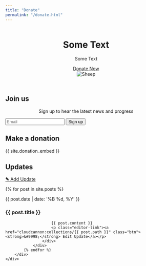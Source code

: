 ```yaml
---
title: "Donate"
permalink: "/donate.html"
---
```



<header>
	<div class="container">
		<div class="column">
			<div>
				<h1 class="editable">Some Text</h1>
				<p class="editable">Some Text</p>
				<div class="button">
					<a href="#donate">Donate Now</a>
				</div>
			</div>
		</div>
		<div class="column">
			<img src="{{ site.baseurl }}/assets/images/1.png" alt="Sheep">
		</div>
	</div>
</header>

<!-- <div class="container">
	<h2 class="editable" style="text-align: center;">Some Text</h2>

	<ul class="thirds">
		<li>
			<div class="image">{% include icons/site.html icon="population" %}</div>
			<h3 class="editable">Some Text</h3>
			<p class="editable">Some Text </p>
		</li>

		<li>
			<div class="image">{% include icons/site.html icon="economy" %}</div>
			<h3 class="editable">Some Text</h3>
			<p class="editable">Some Text</p>
		</li>

		<li>
			<div class="image">{% include icons/site.html icon="conditions" %}</div>
			<h3 class="editable">Some Text</h3>
			<p class="editable">Some Text</p>
		</li>
	</ul>
</div> -->

<!-- <div class="container">
	<div class="columns">
		<div>
			<img src="{{ site.baseurl }}/images/sheep2.jpg" alt="Sheep">
		</div>
		<div>
			<h2 class="editable">Our Mission</h2>

			<p class="editable">Some Text</p>
		</div>
	</div>
</div>

<div class="container">
	<hr>
	<blockquote>
		<p class="quote editable">The ultimate measure of a sheep is not where he stands in moments of comfort and convenience, but where he stands at times of challenge and controversy.</p>
		<div class="attribute">
			<p class="meta">
				<span class="image"><img class="editable" src="{{ site.baseurl }}/images/wooly.jpg" alt="Wooly"></span>
				<span class="author editable"><strong>Wooly McBaa</strong></span>
			</p>
		</div>
	</blockquote>
</div> -->

<div class="darker">
	<div class="container">
		<h2 class="editable">Join us</h2>
		<p class="editable" style="text-align: center;">Sign up to hear the latest news and progress </p>
		<form action="{{ site.newsletter_action }}" method="post">
			<input type="text" name="EMAIL" placeholder="Email">
			<input type="submit" value="Sign up"/>
		</form>
	</div>
</div>

<div class="container" id="donate">
	<h2 class="editable">Make a donation</h2>
	<div class="donate">
		{{ site.donation_embed }}
	</div>
</div>

<div class="darker">
	<div class="container">
		<h2 class="editable">Updates</h2>
		<p class="editor-link"><a href="cloudcannon:collections/_posts" class="btn"><strong>&#9998;</strong> Add Update</a></p>
		<div class="posts">
			{% for post in site.posts %}
				<div class="post">
					<div class="image" style="background-image: url({{ post.featured_image}})"></div>
					<div class="post-content">
						<p class="date">{{ post.date | date: '%B %d, %Y' }}</p>
						<h3>{{ post.title }}</h3>

						{{ post.content }}
						<p class="editor-link"><a href="cloudcannon:collections/{{ post.path }}" class="btn"><strong>&#9998;</strong> Edit Update</a></p>
					</div>
				</div>
			{% endfor %}
		</div>
	</div>
</div>